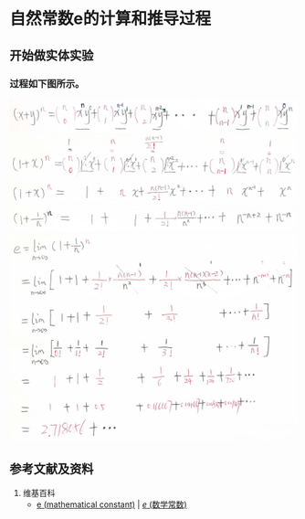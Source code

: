 # 自然常数e的计算和推导过程

## 开始做实体实验

### 过程如下图所示。

![](/images/函数与解析几何/二项式定理和自然常数e/自然常数e的计算和推导过程/1a1.jpg)
![](/images/函数与解析几何/二项式定理和自然常数e/自然常数e的计算和推导过程/1a2.jpg)
![](/images/函数与解析几何/二项式定理和自然常数e/自然常数e的计算和推导过程/1a3.jpg)
![](/images/函数与解析几何/二项式定理和自然常数e/自然常数e的计算和推导过程/1a4.jpg)
![](/images/函数与解析几何/二项式定理和自然常数e/自然常数e的计算和推导过程/1a5.jpg)

## 参考文献及资料

1. 维基百科
	- [e (mathematical constant)](https://en.wikipedia.org/wiki/E_(mathematical_constant)) | [<i>e</i> (数学常数)](https://zh.wikipedia.org/wiki/E_(%E6%95%B0%E5%AD%A6%E5%B8%B8%E6%95%B0)) 
